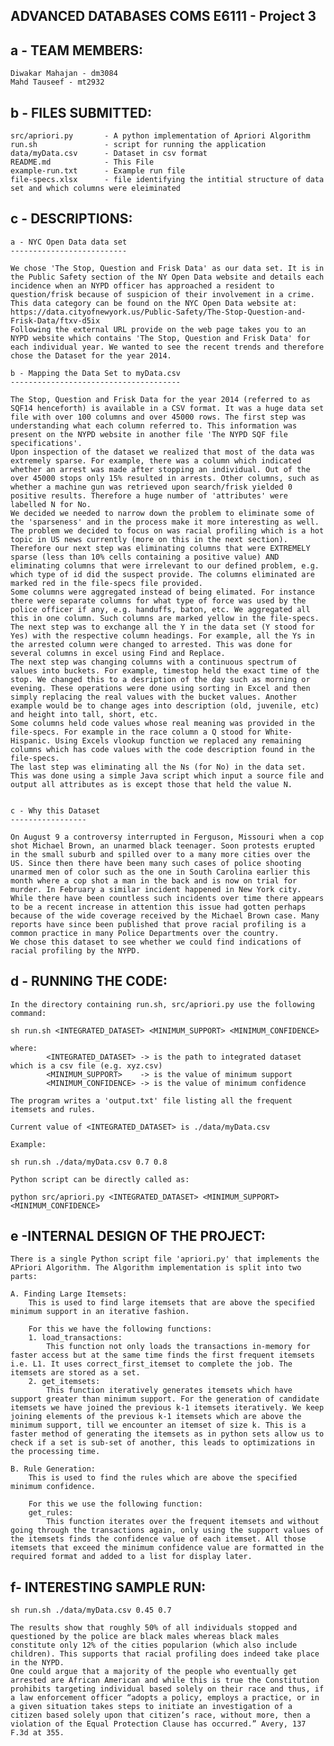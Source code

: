 ADVANCED DATABASES COMS E6111 - Project 3
------------------------------------------

a - TEAM MEMBERS:
--------------

	Diwakar Mahajan - dm3084
	Mahd Tauseef - mt2932

b - FILES SUBMITTED:
-----------------

	src/apriori.py       - A python implementation of Apriori Algorithm
	run.sh               - script for running the application
	data/myData.csv      - Dataset in csv format
	README.md            - This File
	example-run.txt      - Example run file
	file-specs.xlsx 	 - file identifying the intitial structure of data set and which columns were eleiminated


c - DESCRIPTIONS:
--------------

	a - NYC Open Data data set
	--------------------------

	We chose 'The Stop, Question and Frisk Data' as our data set. It is in the Public Safety section of the NY Open Data website and details each incidence when an NYPD officer has approached a resident to question/frisk because of suspicion of their involvement in a crime.
	This data category can be found on the NYC Open Data website at: https://data.cityofnewyork.us/Public-Safety/The-Stop-Question-and-Frisk-Data/ftxv-d5ix
	Following the external URL provide on the web page takes you to an NYPD website which contains 'The Stop, Question and Frisk Data' for each individual year. We wanted to see the recent trends and therefore chose the Dataset for the year 2014.

	b - Mapping the Data Set to myData.csv
	--------------------------------------

	The Stop, Question and Frisk Data for the year 2014 (referred to as SQF14 henceforth) is available in a CSV format. It was a huge data set file with over 100 columns and over 45000 rows. The first step was understanding what each column referred to. This information was present on the NYPD website in another file 'The NYPD SQF file specifications'.
	Upon inspection of the dataset we realized that most of the data was extremely sparse. For example, there was a column which indicated whether an arrest was made after stopping an individual. Out of the over 45000 stops only 15% resulted in arrests. Other columns, such as whether a machine gun was retrieved upon search/frisk yielded 0 positive results. Therefore a huge number of 'attributes' were labelled N for No.
	We decided we needed to narrow down the problem to eliminate some of the 'sparseness' and in the process make it more interesting as well. The problem we decided to focus on was racial profiling which is a hot topic in US news currently (more on this in the next section).
	Therefore our next step was eliminating columns that were EXTREMELY sparse (less than 10% cells containing a positive value) AND eliminating columns that were irrelevant to our defined problem, e.g. which type of id did the suspect provide. The columns eliminated are marked red in the file-specs file provided.
	Some columns were aggregated instead of being elimated. For instance there were separate columns for what type of force was used by the police officer if any, e.g. handuffs, baton, etc. We aggregated all this in one column. Such columns are marked yellow in the file-specs.
	The next step was to exchange all the Y in the data set (Y stood for Yes) with the respective column headings. For example, all the Ys in the arrested column were changed to arrested. This was done for several columns in excel using Find and Replace.
	The next step was changing columns with a continuous spectrum of values into buckets. For example, timestop held the exact time of the stop. We changed this to a desription of the day such as morning or evening. These operations were done using sorting in Excel and then simply replacing the real values with the bucket values. Another example would be to change ages into description (old, juvenile, etc) and height into tall, short, etc.
	Some columns held code values whose real meaning was provided in the file-specs. For example in the race column a Q stood for White-Hispanic. Using Excels vlookup function we replaced any remaining columns which has code values with the code description found in the file-specs.
	The last step was eliminating all the Ns (for No) in the data set. This was done using a simple Java script which input a source file and output all attributes as is except those that held the value N.


	c - Why this Dataset
	-----------------

	On August 9 a controversy interrupted in Ferguson, Missouri when a cop shot Michael Brown, an unarmed black teenager. Soon protests erupted in the small suburb and spilled over to a many more cities over the US. Since then there have been many such cases of police shooting unarmed men of color such as the one in South Carolina earlier this month where a cop shot a man in the back and is now on trial for murder. In February a similar incident happened in New York city.
	While there have been countless such incidents over time there appears to be a recent increase in attention this issue had gotten perhaps because of the wide coverage received by the Michael Brown case. Many reports have since been published that prove racial profiling is a common practice in many Police Departments over the country.
	We chose this dataset to see whether we could find indications of racial profiling by the NYPD.


d - RUNNING THE CODE:
------------------

	In the directory containing run.sh, src/apriori.py use the following command:

	sh run.sh <INTEGRATED_DATASET> <MINIMUM_SUPPORT> <MINIMUM_CONFIDENCE>

	where:
			<INTEGRATED_DATASET> -> is the path to integrated dataset which is a csv file (e.g. xyz.csv)
			<MINIMUM_SUPPORT>    -> is the value of minimum support
			<MINIMUM_CONFIDENCE> -> is the value of minimum confidence

	The program writes a 'output.txt' file listing all the frequent itemsets and rules.

	Current value of <INTEGRATED_DATASET> is ./data/myData.csv

	Example:

	sh run.sh ./data/myData.csv 0.7 0.8

	Python script can be directly called as:

	python src/apriori.py <INTEGRATED_DATASET> <MINIMUM_SUPPORT> <MINIMUM_CONFIDENCE>


e -INTERNAL DESIGN OF THE PROJECT:
--------------------------------

	There is a single Python script file 'apriori.py' that implements the APriori Algorithm. The Algorithm implementation is split into two parts:

	A. Finding Large Itemsets:
		This is used to find large itemsets that are above the specified minimum support in an iterative fashion.

		For this we have the following functions:
		1. load_transactions: 
			This function not only loads the transactions in-memory for faster access but at the same time finds the first frequent itemsets i.e. L1. It uses correct_first_itemset to complete the job. The itemsets are stored as a set.
		2. get_itemsets:
			This function iteratively generates itemsets which have support greater than minimum support. For the generation of candidate itemsets we have joined the previous k-1 itemsets iteratively. We keep joining elements of the previous k-1 itemsets which are above the minimum support, till we encounter an itemset of size k. This is a faster method of generating the itemsets as in python sets allow us to check if a set is sub-set of another, this leads to optimizations in the processing time.

	B. Rule Generation:
		This is used to find the rules which are above the specified minimum confidence.

		For this we use the following function:
		get_rules:
			This function iterates over the frequent itemsets and without going through the transactions again, only using the support values of the itemsets finds the confidence value of each itemset. All those itemsets that exceed the minimum confidence value are formatted in the required format and added to a list for display later.



f- INTERESTING SAMPLE RUN:
-------------------------

	sh run.sh ./data/myData.csv 0.45 0.7

	The results show that roughly 50% of all individuals stopped and questioned by the police are black males whereas black males constitute only 12% of the cities popularion (which also include children). This supports that racial profiling does indeed take place in the NYPD. 
	One could argue that a majority of the people who eventually get arrested are African American and while this is true the Constitution prohibits targeting individual based solely on their race and thus, if a law enforcement officer “adopts a policy, employs a practice, or in a given situation takes steps to initiate an investigation of a citizen based solely upon that citizen’s race, without more, then a violation of the Equal Protection Clause has occurred.” Avery, 137 F.3d at 355.